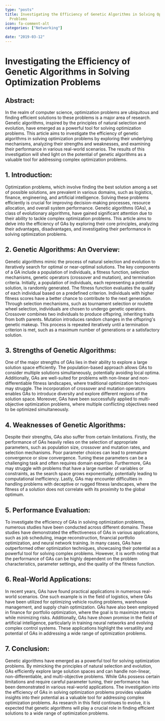 ```yaml
---
type: "posts"
title: Investigating the Efficiency of Genetic Algorithms in Solving Optimization
  Problems
icon: fa-comment-alt
categories: ["Networking"]

date: "2019-03-12"
---
```




# Investigating the Efficiency of Genetic Algorithms in Solving Optimization Problems

## Abstract:
In the realm of computer science, optimization problems are ubiquitous and finding efficient solutions to these problems is a major area of research. Genetic algorithms, inspired by the principles of natural selection and evolution, have emerged as a powerful tool for solving optimization problems. This article aims to investigate the efficiency of genetic algorithms in solving optimization problems by exploring their underlying mechanisms, analyzing their strengths and weaknesses, and examining their performance in various real-world scenarios. The results of this investigation will shed light on the potential of genetic algorithms as a valuable tool for addressing complex optimization problems.

## 1. Introduction:
Optimization problems, which involve finding the best solution among a set of possible solutions, are prevalent in various domains, such as logistics, finance, engineering, and artificial intelligence. Solving these problems efficiently is crucial for improving decision-making processes, resource allocation, and overall system performance. Genetic algorithms (GAs), a class of evolutionary algorithms, have gained significant attention due to their ability to tackle complex optimization problems. This article aims to delve into the efficiency of GAs by exploring their core principles, analyzing their advantages, disadvantages, and investigating their performance in solving optimization problems.

## 2. Genetic Algorithms: An Overview:
Genetic algorithms mimic the process of natural selection and evolution to iteratively search for optimal or near-optimal solutions. The key components of a GA include a population of individuals, a fitness function, selection mechanisms, genetic operators (crossover and mutation), and termination criteria. Initially, a population of individuals, each representing a potential solution, is randomly generated. The fitness function evaluates the quality of each individual based on a predefined criterion. Individuals with higher fitness scores have a better chance to contribute to the next generation. Through selection mechanisms, such as tournament selection or roulette wheel selection, individuals are chosen to undergo genetic operators. Crossover combines two individuals to produce offspring, inheriting traits from both parents. Mutation introduces random changes in the offspring's genetic makeup. This process is repeated iteratively until a termination criterion is met, such as a maximum number of generations or a satisfactory solution.

## 3. Strengths of Genetic Algorithms:
One of the major strengths of GAs lies in their ability to explore a large solution space efficiently. The population-based approach allows GAs to consider multiple solutions simultaneously, potentially avoiding local optima. Additionally, GAs are well-suited for problems with non-linear and non-differentiable fitness landscapes, where traditional optimization techniques may struggle. The incorporation of crossover and mutation operators enables GAs to introduce diversity and explore different regions of the solution space. Moreover, GAs have been successfully applied to multi-objective optimization problems, where multiple conflicting objectives need to be optimized simultaneously.

## 4. Weaknesses of Genetic Algorithms:
Despite their strengths, GAs also suffer from certain limitations. Firstly, the performance of GAs heavily relies on the selection of appropriate parameters, such as population size, crossover and mutation rates, and selection mechanisms. Poor parameter choices can lead to premature convergence or slow convergence. Tuning these parameters can be a challenging task and often requires domain expertise. Furthermore, GAs may struggle with problems that have a large number of variables or constraints, as the search space grows exponentially, potentially leading to computational inefficiency. Lastly, GAs may encounter difficulties in handling problems with deceptive or rugged fitness landscapes, where the fitness of a solution does not correlate with its proximity to the global optimum.

## 5. Performance Evaluation:
To investigate the efficiency of GAs in solving optimization problems, numerous studies have been conducted across different domains. These studies have demonstrated the effectiveness of GAs in various applications, such as job scheduling, image reconstruction, financial portfolio optimization, and neural network training. In many cases, GAs have outperformed other optimization techniques, showcasing their potential as a powerful tool for solving complex problems. However, it is worth noting that the performance of GAs can be highly dependent on the problem characteristics, parameter settings, and the quality of the fitness function.

## 6. Real-World Applications:
In recent years, GAs have found practical applications in numerous real-world scenarios. One such example is in the field of logistics, where GAs have been utilized for optimizing vehicle routing problems, warehouse management, and supply chain optimization. GAs have also been employed in finance for portfolio optimization, where the goal is to maximize returns while minimizing risks. Additionally, GAs have shown promise in the field of artificial intelligence, particularly in training neural networks and evolving complex control systems. These applications highlight the versatility and potential of GAs in addressing a wide range of optimization problems.

## 7. Conclusion:
Genetic algorithms have emerged as a powerful tool for solving optimization problems. By mimicking the principles of natural selection and evolution, GAs efficiently explore large solution spaces and can handle non-linear, non-differentiable, and multi-objective problems. While GAs possess certain limitations and require careful parameter tuning, their performance has been demonstrated in various real-world applications. The investigation into the efficiency of GAs in solving optimization problems provides valuable insights into their potential as a valuable tool for addressing complex optimization problems. As research in this field continues to evolve, it is expected that genetic algorithms will play a crucial role in finding efficient solutions to a wide range of optimization problems.